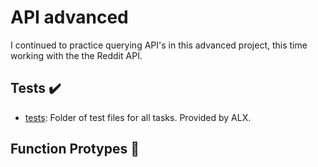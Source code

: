 # API advanced

I continued to practice querying API's in this advanced project, this time
working with the the Reddit API.

## Tests :heavy_check_mark:

* [tests](./tests): Folder of test files for all tasks. Provided by ALX.

## Function Protypes :floppy_disk:
